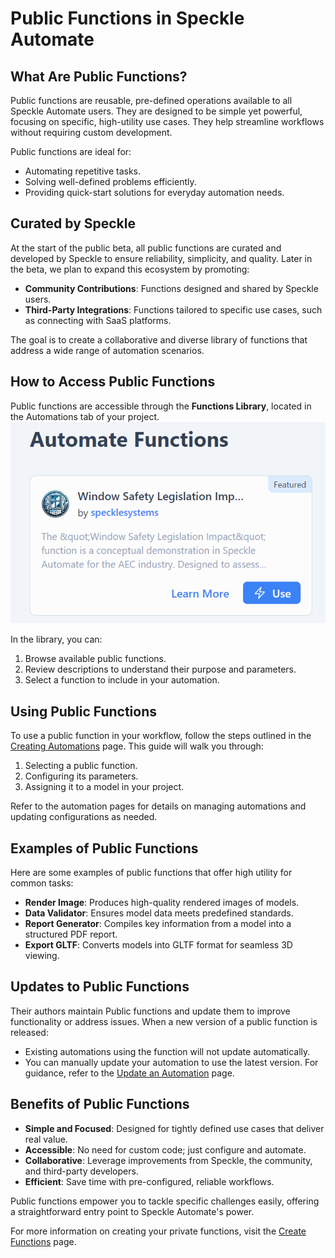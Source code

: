 # Public Functions in Speckle Automate

## What Are Public Functions?

Public functions are reusable, pre-defined operations available to all Speckle Automate users. They are designed to be simple yet powerful, focusing on specific, high-utility use cases. They help streamline workflows without requiring custom development.

Public functions are ideal for:

- Automating repetitive tasks.  
- Solving well-defined problems efficiently.  
- Providing quick-start solutions for everyday automation needs.  

## Curated by Speckle

At the start of the public beta, all public functions are curated and developed by Speckle to ensure reliability, simplicity, and quality. Later in the beta, we plan to expand this ecosystem by promoting:

- **Community Contributions**: Functions designed and shared by Speckle users.  
- **Third-Party Integrations**: Functions tailored to specific use cases, such as connecting with SaaS platforms.

The goal is to create a collaborative and diverse library of functions that address a wide range of automation scenarios.

## How to Access Public Functions

Public functions are accessible through the **Functions Library**, located in the Automations tab of your project.  
![function-library-view](./img/function-library-card.png)

In the library, you can:

1. Browse available public functions.  
2. Review descriptions to understand their purpose and parameters.  
3. Select a function to include in your automation.

## Using Public Functions

To use a public function in your workflow, follow the steps outlined in the [Creating Automations](./create-automation.html) page. This guide will walk you through:

1. Selecting a public function.  
2. Configuring its parameters.  
3. Assigning it to a model in your project.  

Refer to the automation pages for details on managing automations and updating configurations as needed.

## Examples of Public Functions

Here are some examples of public functions that offer high utility for common tasks:

- **Render Image**: Produces high-quality rendered images of models.  
- **Data Validator**: Ensures model data meets predefined standards.  
- **Report Generator**: Compiles key information from a model into a structured PDF report.  
- **Export GLTF**: Converts models into GLTF format for seamless 3D viewing.

## Updates to Public Functions

Their authors maintain Public functions and update them to improve functionality or address issues. When a new version of a public function is released:

- Existing automations using the function will not update automatically.  
- You can manually update your automation to use the latest version. For guidance, refer to the [Update an Automation](./update-automation.html) page.

## Benefits of Public Functions

- **Simple and Focused**: Designed for tightly defined use cases that deliver real value.  
- **Accessible**: No need for custom code; just configure and automate.  
- **Collaborative**: Leverage improvements from Speckle, the community, and third-party developers.  
- **Efficient**: Save time with pre-configured, reliable workflows.

Public functions empower you to tackle specific challenges easily, offering a straightforward entry point to Speckle Automate's power.

For more information on creating your private functions, visit the [Create Functions](./create-function.md) page.
